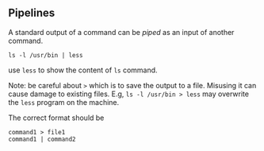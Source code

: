 ## Pipelines
A standard output of a command can be *piped* as an input of another command.

```
ls -l /usr/bin | less
```

use `less` to show the content of `ls` command.

Note: be careful about `>` which is to save the output to a file. Misusing it can cause damage to existing files.
E.g, `ls -l /usr/bin > less` may overwrite the `less` program on the machine.

The correct format should be

```
command1 > file1
command1 | command2
```
